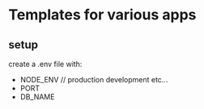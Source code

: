 # Templates for various apps

## setup

create a .env file with:

- NODE_ENV // production development etc...
- PORT
- DB_NAME
